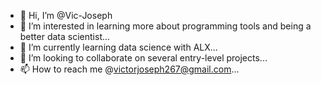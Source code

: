 - 👋 Hi, I’m @Vic-Joseph
- 👀 I’m interested in learning more about programming tools and being a better data scientist...
- 🌱 I’m currently learning data science with ALX...
- 💞️ I’m looking to collaborate on several entry-level projects...
- 📫 How to reach me @victorjoseph267@gmail.com...


<!---
Vic-Joseph/Vic-Joseph is a ✨ special ✨ repository because its `README.md` (this file) appears on your GitHub profile.
You can click the Preview link to take a look at your changes.
--->
